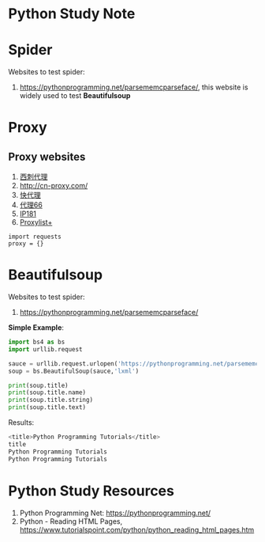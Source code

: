 # Python Study Note

# Spider

Websites to test spider:

1. https://pythonprogramming.net/parsememcparseface/, this website is widely used to test **Beautifulsoup**

# Proxy

## Proxy websites

1. [西刺代理](http://www.xicidaili.com/wn/)
2. http://cn-proxy.com/
3. [快代理](https://www.kuaidaili.com/free/)
1. [代理66](http://www.66ip.cn/)
2. [IP181](http://www.ip181.com/)
3. [Proxylist+](https://list.proxylistplus.com/)



```
import requests
proxy = {}
```





# Beautifulsoup

Websites to test spider:

1. https://pythonprogramming.net/parsememcparseface/

**Simple Example**:

```python
import bs4 as bs
import urllib.request

sauce = urllib.request.urlopen('https://pythonprogramming.net/parsememcparseface/').read()
soup = bs.BeautifulSoup(sauce,'lxml')

print(soup.title)
print(soup.title.name)
print(soup.title.string)
print(soup.title.text)

```

Results:

```bash
<title>Python Programming Tutorials</title>
title
Python Programming Tutorials
Python Programming Tutorials

```






# Python Study Resources

1. Python Programming Net: https://pythonprogramming.net/
2. Python - Reading HTML Pages, https://www.tutorialspoint.com/python/python_reading_html_pages.htm

